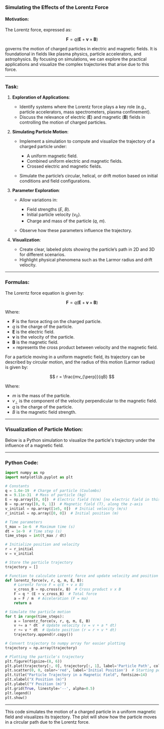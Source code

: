 ### **Simulating the Effects of the Lorentz Force**

#### **Motivation**:

The Lorentz force, expressed as:

$$
\mathbf{F} = q (\mathbf{E} + \mathbf{v} \times \mathbf{B})
$$

governs the motion of charged particles in electric and magnetic fields. It is foundational in fields like plasma physics, particle accelerators, and astrophysics. By focusing on simulations, we can explore the practical applications and visualize the complex trajectories that arise due to this force.

---

### **Task**:

1. **Exploration of Applications**:

   * Identify systems where the Lorentz force plays a key role (e.g., particle accelerators, mass spectrometers, plasma confinement).
   * Discuss the relevance of electric ($\mathbf{E}$) and magnetic ($\mathbf{B}$) fields in controlling the motion of charged particles.

2. **Simulating Particle Motion**:

   * Implement a simulation to compute and visualize the trajectory of a charged particle under:

     * A uniform magnetic field.
     * Combined uniform electric and magnetic fields.
     * Crossed electric and magnetic fields.
   * Simulate the particle’s circular, helical, or drift motion based on initial conditions and field configurations.

3. **Parameter Exploration**:

   * Allow variations in:

     * Field strengths ($E$, $B$).
     * Initial particle velocity ($v_0$).
     * Charge and mass of the particle ($q$, $m$).
   * Observe how these parameters influence the trajectory.

4. **Visualization**:

   * Create clear, labeled plots showing the particle’s path in 2D and 3D for different scenarios.
   * Highlight physical phenomena such as the Larmor radius and drift velocity.

---

### **Formulas**:

The Lorentz force equation is given by:

$$
\mathbf{F} = q (\mathbf{E} + \mathbf{v} \times \mathbf{B})
$$

Where:

* $\mathbf{F}$ is the force acting on the charged particle.
* $q$ is the charge of the particle.
* $\mathbf{E}$ is the electric field.
* $\mathbf{v}$ is the velocity of the particle.
* $\mathbf{B}$ is the magnetic field.
* $\times$ represents the cross product between velocity and the magnetic field.

For a particle moving in a uniform magnetic field, its trajectory can be described by circular motion, and the radius of this motion (Larmor radius) is given by:

$$
r = \frac{mv_{\perp}}{qB}
$$

Where:

* $m$ is the mass of the particle.
* $v_{\perp}$ is the component of the velocity perpendicular to the magnetic field.
* $q$ is the charge of the particle.
* $B$ is the magnetic field strength.

---

### **Visualization of Particle Motion**:

Below is a Python simulation to visualize the particle's trajectory under the influence of a magnetic field.

---

### **Python Code**:

```python
import numpy as np
import matplotlib.pyplot as plt

# Constants
q = 1.6e-19  # Charge of particle (Coulombs)
m = 9.11e-31  # Mass of particle (kg)
E = np.array([0, 0])  # Electric field (V/m) [no electric field in this example]
B = np.array([0, 0, 1])  # Magnetic field (T), along the z-axis
v_initial = np.array([1e5, 0])  # Initial velocity (m/s)
r_initial = np.array([0, 0])  # Initial position (m)

# Time parameters
t_max = 1e-6  # Maximum time (s)
dt = 1e-9  # Time step (s)
time_steps = int(t_max / dt)

# Initialize position and velocity
r = r_initial
v = v_initial

# Store the particle trajectory
trajectory = []

# Function to calculate Lorentz force and update velocity and position
def lorentz_force(v, r, q, m, E, B):
    # Lorentz force F = q(E + v x B)
    v_cross_B = np.cross(v, B)  # Cross product v x B
    F = q * (E + v_cross_B)  # Total force
    a = F / m  # Acceleration (F = ma)
    return a

# Simulate the particle motion
for t in range(time_steps):
    a = lorentz_force(v, r, q, m, E, B)
    v += a * dt  # Update velocity (v = v + a * dt)
    r += v * dt  # Update position (r = r + v * dt)
    trajectory.append(r.copy())

# Convert trajectory to numpy array for easier plotting
trajectory = np.array(trajectory)

# Plotting the particle's trajectory
plt.figure(figsize=(8, 6))
plt.plot(trajectory[:, 0], trajectory[:, 1], label='Particle Path', color='blue')
plt.scatter(0, 0, color='red', label='Initial Position')  # Starting point
plt.title("Particle Trajectory in a Magnetic Field", fontsize=14)
plt.xlabel("X Position (m)")
plt.ylabel("Y Position (m)")
plt.grid(True, linestyle='--', alpha=0.5)
plt.legend()
plt.show()
```

---

This code simulates the motion of a charged particle in a uniform magnetic field and visualizes its trajectory. The plot will show how the particle moves in a circular path due to the Lorentz force.
